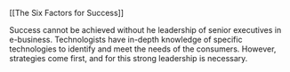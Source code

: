 
[[The Six Factors for Success]]

Success cannot be achieved without he leadership of senior executives in e-business.
Technologists have in-depth knowledge of specific technologies to identify and meet the needs of the consumers.
However, strategies come first, and for this strong leadership is necessary.